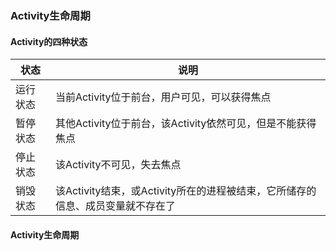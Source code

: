 ### Activity生命周期
#### Activity的四种状态

|状态|说明|
|------|------|
|运行状态|当前Activity位于前台，用户可见，可以获得焦点|
|暂停状态|其他Activity位于前台，该Activity依然可见，但是不能获得焦点|
|停止状态|该Activity不可见，失去焦点|
|销毁状态|该Activity结束，或Activity所在的进程被结束，它所储存的信息、成员变量就不存在了|

#### Activity生命周期
